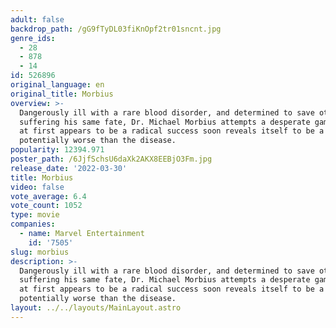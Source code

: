 ```yaml
---
adult: false
backdrop_path: /gG9fTyDL03fiKnOpf2tr01sncnt.jpg
genre_ids:
  - 28
  - 878
  - 14
id: 526896
original_language: en
original_title: Morbius
overview: >-
  Dangerously ill with a rare blood disorder, and determined to save others
  suffering his same fate, Dr. Michael Morbius attempts a desperate gamble. What
  at first appears to be a radical success soon reveals itself to be a remedy
  potentially worse than the disease.
popularity: 12394.971
poster_path: /6JjfSchsU6daXk2AKX8EEBjO3Fm.jpg
release_date: '2022-03-30'
title: Morbius
video: false
vote_average: 6.4
vote_count: 1052
type: movie
companies:
  - name: Marvel Entertainment
    id: '7505'
slug: morbius
description: >-
  Dangerously ill with a rare blood disorder, and determined to save others
  suffering his same fate, Dr. Michael Morbius attempts a desperate gamble. What
  at first appears to be a radical success soon reveals itself to be a remedy
  potentially worse than the disease.
layout: ../../layouts/MainLayout.astro
---
```


